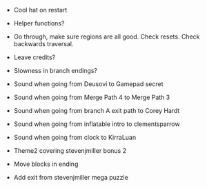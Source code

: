 - Cool hat on restart
- Helper functions?
- Go through, make sure regions are all good. Check resets. Check backwards traversal.

- Leave credits?
- Slowness in branch endings?
- Sound when going from Deusovi to Gamepad secret
- Sound when going from Merge Path 4 to Merge Path 3
- Sound when going from branch A exit path to Corey Hardt
- Sound when going from inflatable intro to clementsparrow
- Sound when going from clock to KirraLuan
- Theme2 covering stevenjmiller bonus 2
- Move blocks in ending
- Add exit from stevenjmiller mega puzzle
